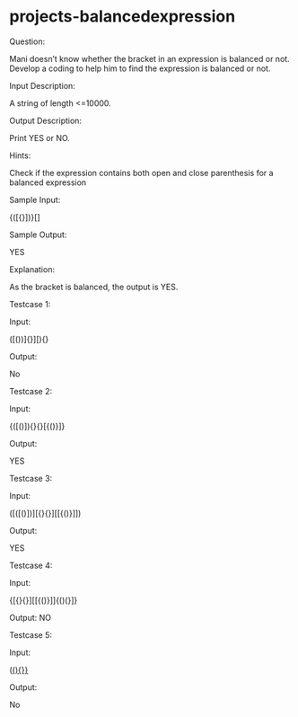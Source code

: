 # projects-balancedexpression

Question:

Mani doesn’t know whether the bracket in an expression is balanced or not. Develop a coding to help him to find the expression is balanced or not.

Input Description:

A string of length <=10000.

Output Description:

Print YES or NO.

Hints:
 
Check if the expression contains both open and close parenthesis for a balanced expression

Sample Input:

{([{}])}[]

Sample Output:

YES

Explanation:

As the bracket is balanced, the output is YES.


Testcase 1:

Input:

([())]{}][){}

Output:

No

Testcase 2:

Input:

{([()]){}{}[{()}]}


Output:

YES

Testcase 3:

Input:

([([()])][{}{}][[{()}]])

Output:

YES

Testcase 4:

Input:

{[{}{}][[{()}]]{()(}]}

Output:
NO

Testcase 5:

Input:

([(){}}]([](){[]()}{})

Output:

No

